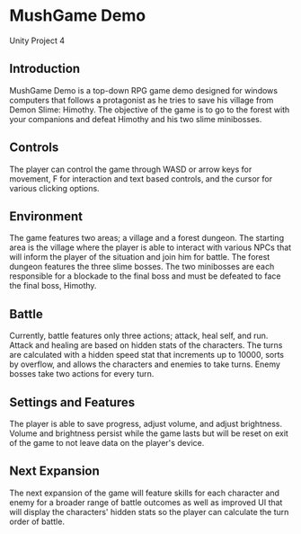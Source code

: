 # MushGame Demo
Unity Project 4

## Introduction
MushGame Demo is a top-down RPG game demo designed for windows computers that follows a protagonist as he tries to save his 
village from Demon Slime: Himothy. The objective of the game is to go to the forest with your companions and defeat Himothy 
and his two slime minibosses.

## Controls
The player can control the game through WASD or arrow keys for movement, F for interaction and text 
based controls, and the cursor for various clicking options.

## Environment
The game features two areas; a village and a forest dungeon. The starting area is the village where the player is able to 
interact with various NPCs that will inform the player of the situation and join him for battle. The forest dungeon features
the three slime bosses. The two minibosses are each responsible for a blockade to the final boss and must be defeated to face
the final boss, Himothy.

## Battle
Currently, battle features only three actions; attack, heal self, and run. Attack and healing are based on hidden stats of the
characters. The turns are calculated with a hidden speed stat that increments up to 10000, sorts by overflow, and allows the 
characters and enemies to take turns. Enemy bosses take two actions for every turn.

## Settings and Features
The player is able to save progress, adjust volume, and adjust brightness. Volume and brightness persist while the game lasts 
but will be reset on exit of the game to not leave data on the player's device.

## Next Expansion
The next expansion of the game will feature skills for each character and enemy for a broader range of battle outcomes as well
as improved UI that will display the characters' hidden stats so the player can calculate the turn order of battle.